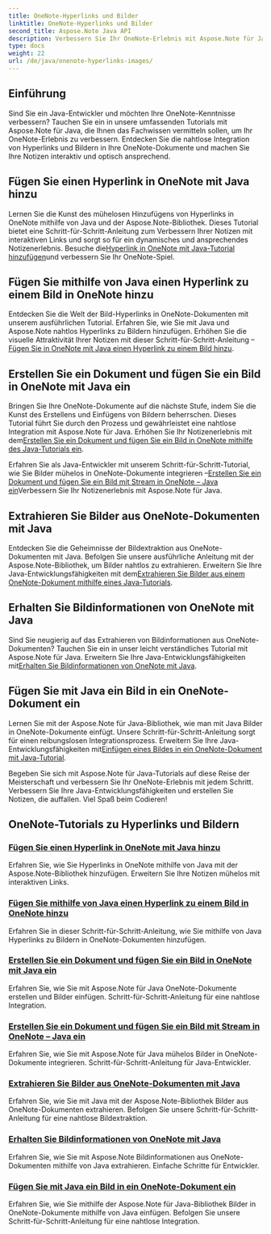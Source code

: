 ```yaml
---
title: OneNote-Hyperlinks und Bilder
linktitle: OneNote-Hyperlinks und Bilder
second_title: Aspose.Note Java API
description: Verbessern Sie Ihr OneNote-Erlebnis mit Aspose.Note für Java-Tutorials. Erfahren Sie, wie Sie mit der Java-Entwicklung nahtlos Hyperlinks hinzufügen, Bilder einfügen und Bildinformationen extrahieren.
type: docs
weight: 22
url: /de/java/onenote-hyperlinks-images/
---
```


## Einführung

Sind Sie ein Java-Entwickler und möchten Ihre OneNote-Kenntnisse verbessern? Tauchen Sie ein in unsere umfassenden Tutorials mit Aspose.Note für Java, die Ihnen das Fachwissen vermitteln sollen, um Ihr OneNote-Erlebnis zu verbessern. Entdecken Sie die nahtlose Integration von Hyperlinks und Bildern in Ihre OneNote-Dokumente und machen Sie Ihre Notizen interaktiv und optisch ansprechend.

## Fügen Sie einen Hyperlink in OneNote mit Java hinzu
 Lernen Sie die Kunst des mühelosen Hinzufügens von Hyperlinks in OneNote mithilfe von Java und der Aspose.Note-Bibliothek. Dieses Tutorial bietet eine Schritt-für-Schritt-Anleitung zum Verbessern Ihrer Notizen mit interaktiven Links und sorgt so für ein dynamisches und ansprechendes Notizenerlebnis. Besuche die[Hyperlink in OneNote mit Java-Tutorial hinzufügen](./add-hyperlink/)und verbessern Sie Ihr OneNote-Spiel.

## Fügen Sie mithilfe von Java einen Hyperlink zu einem Bild in OneNote hinzu
 Entdecken Sie die Welt der Bild-Hyperlinks in OneNote-Dokumenten mit unserem ausführlichen Tutorial. Erfahren Sie, wie Sie mit Java und Aspose.Note nahtlos Hyperlinks zu Bildern hinzufügen. Erhöhen Sie die visuelle Attraktivität Ihrer Notizen mit dieser Schritt-für-Schritt-Anleitung –[Fügen Sie in OneNote mit Java einen Hyperlink zu einem Bild hinzu](./add-hyperlink-to-image/).

## Erstellen Sie ein Dokument und fügen Sie ein Bild in OneNote mit Java ein
 Bringen Sie Ihre OneNote-Dokumente auf die nächste Stufe, indem Sie die Kunst des Erstellens und Einfügens von Bildern beherrschen. Dieses Tutorial führt Sie durch den Prozess und gewährleistet eine nahtlose Integration mit Aspose.Note für Java. Erhöhen Sie Ihr Notizenerlebnis mit dem[Erstellen Sie ein Dokument und fügen Sie ein Bild in OneNote mithilfe des Java-Tutorials ein](./build-doc-insert-image/).

 Erfahren Sie als Java-Entwickler mit unserem Schritt-für-Schritt-Tutorial, wie Sie Bilder mühelos in OneNote-Dokumente integrieren –[Erstellen Sie ein Dokument und fügen Sie ein Bild mit Stream in OneNote – Java ein](./build-doc-insert-image-stream/)Verbessern Sie Ihr Notizenerlebnis mit Aspose.Note für Java.

## Extrahieren Sie Bilder aus OneNote-Dokumenten mit Java
 Entdecken Sie die Geheimnisse der Bildextraktion aus OneNote-Dokumenten mit Java. Befolgen Sie unsere ausführliche Anleitung mit der Aspose.Note-Bibliothek, um Bilder nahtlos zu extrahieren. Erweitern Sie Ihre Java-Entwicklungsfähigkeiten mit dem[Extrahieren Sie Bilder aus einem OneNote-Dokument mithilfe eines Java-Tutorials](./extract-images/).

## Erhalten Sie Bildinformationen von OneNote mit Java
 Sind Sie neugierig auf das Extrahieren von Bildinformationen aus OneNote-Dokumenten? Tauchen Sie ein in unser leicht verständliches Tutorial mit Aspose.Note für Java. Erweitern Sie Ihre Java-Entwicklungsfähigkeiten mit[Erhalten Sie Bildinformationen von OneNote mit Java](./get-image-info/).

## Fügen Sie mit Java ein Bild in ein OneNote-Dokument ein
 Lernen Sie mit der Aspose.Note für Java-Bibliothek, wie man mit Java Bilder in OneNote-Dokumente einfügt. Unsere Schritt-für-Schritt-Anleitung sorgt für einen reibungslosen Integrationsprozess. Erweitern Sie Ihre Java-Entwicklungsfähigkeiten mit[Einfügen eines Bildes in ein OneNote-Dokument mit Java-Tutorial](./insert-image/).

Begeben Sie sich mit Aspose.Note für Java-Tutorials auf diese Reise der Meisterschaft und verbessern Sie Ihr OneNote-Erlebnis mit jedem Schritt. Verbessern Sie Ihre Java-Entwicklungsfähigkeiten und erstellen Sie Notizen, die auffallen. Viel Spaß beim Codieren!
## OneNote-Tutorials zu Hyperlinks und Bildern
### [Fügen Sie einen Hyperlink in OneNote mit Java hinzu](./add-hyperlink/)
Erfahren Sie, wie Sie Hyperlinks in OneNote mithilfe von Java mit der Aspose.Note-Bibliothek hinzufügen. Erweitern Sie Ihre Notizen mühelos mit interaktiven Links.
### [Fügen Sie mithilfe von Java einen Hyperlink zu einem Bild in OneNote hinzu](./add-hyperlink-to-image/)
Erfahren Sie in dieser Schritt-für-Schritt-Anleitung, wie Sie mithilfe von Java Hyperlinks zu Bildern in OneNote-Dokumenten hinzufügen.
### [Erstellen Sie ein Dokument und fügen Sie ein Bild in OneNote mit Java ein](./build-doc-insert-image/)
Erfahren Sie, wie Sie mit Aspose.Note für Java OneNote-Dokumente erstellen und Bilder einfügen. Schritt-für-Schritt-Anleitung für eine nahtlose Integration.
### [Erstellen Sie ein Dokument und fügen Sie ein Bild mit Stream in OneNote – Java ein](./build-doc-insert-image-stream/)
Erfahren Sie, wie Sie mit Aspose.Note für Java mühelos Bilder in OneNote-Dokumente integrieren. Schritt-für-Schritt-Anleitung für Java-Entwickler.
### [Extrahieren Sie Bilder aus OneNote-Dokumenten mit Java](./extract-images/)
Erfahren Sie, wie Sie mit Java mit der Aspose.Note-Bibliothek Bilder aus OneNote-Dokumenten extrahieren. Befolgen Sie unsere Schritt-für-Schritt-Anleitung für eine nahtlose Bildextraktion.
### [Erhalten Sie Bildinformationen von OneNote mit Java](./get-image-info/)
Erfahren Sie, wie Sie mit Aspose.Note Bildinformationen aus OneNote-Dokumenten mithilfe von Java extrahieren. Einfache Schritte für Entwickler.
### [Fügen Sie mit Java ein Bild in ein OneNote-Dokument ein](./insert-image/)
Erfahren Sie, wie Sie mithilfe der Aspose.Note für Java-Bibliothek Bilder in OneNote-Dokumente mithilfe von Java einfügen. Befolgen Sie unsere Schritt-für-Schritt-Anleitung für eine nahtlose Integration.